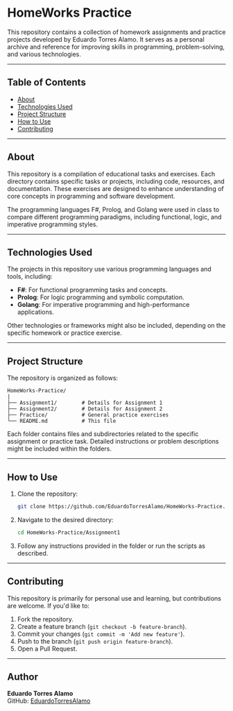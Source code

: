 # HomeWorks Practice

This repository contains a collection of homework assignments and practice projects developed by Eduardo Torres Alamo. It serves as a personal archive and reference for improving skills in programming, problem-solving, and various technologies.

---

## Table of Contents

- [About](#about)
- [Technologies Used](#technologies-used)
- [Project Structure](#project-structure)
- [How to Use](#how-to-use)
- [Contributing](#contributing)

---

## About

This repository is a compilation of educational tasks and exercises. Each directory contains specific tasks or projects, including code, resources, and documentation. These exercises are designed to enhance understanding of core concepts in programming and software development.

The programming languages F#, Prolog, and Golang were used in class to compare different programming paradigms, including functional, logic, and imperative programming styles.

---

## Technologies Used

The projects in this repository use various programming languages and tools, including:

- **F#**: For functional programming tasks and concepts.
- **Prolog**: For logic programming and symbolic computation.
- **Golang**: For imperative programming and high-performance applications.

Other technologies or frameworks might also be included, depending on the specific homework or practice exercise.

---

## Project Structure

The repository is organized as follows:

```
HomeWorks-Practice/
|
├── Assignment1/        # Details for Assignment 1
├── Assignment2/        # Details for Assignment 2
├── Practice/           # General practice exercises
└── README.md           # This file
```

Each folder contains files and subdirectories related to the specific assignment or practice task. Detailed instructions or problem descriptions might be included within the folders.

---

## How to Use

1. Clone the repository:

   ```bash
   git clone https://github.com/EduardoTorresAlamo/HomeWorks-Practice.git
   ```

2. Navigate to the desired directory:

   ```bash
   cd HomeWorks-Practice/Assignment1
   ```

3. Follow any instructions provided in the folder or run the scripts as described.

---

## Contributing

This repository is primarily for personal use and learning, but contributions are welcome. If you'd like to:

1. Fork the repository.
2. Create a feature branch (`git checkout -b feature-branch`).
3. Commit your changes (`git commit -m 'Add new feature'`).
4. Push to the branch (`git push origin feature-branch`).
5. Open a Pull Request.

---

## Author

**Eduardo Torres Alamo**  
GitHub: [EduardoTorresAlamo](https://github.com/EduardoTorresAlamo)


